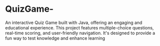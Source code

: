 # QuizGame-
An interactive Quiz Game built with Java, offering an engaging and educational experience. This project features multiple-choice questions, real-time scoring, and user-friendly navigation. It's designed to provide a fun way to test knowledge and enhance learning
